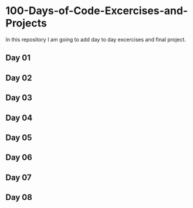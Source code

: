 # 100-Days-of-Code-Excercises-and-Projects
In this repository I  am going to add day to day excercises and final project.
## Day 01 
## Day 02
## Day 03
## Day 04
## Day 05
## Day 06
## Day 07
## Day 08
